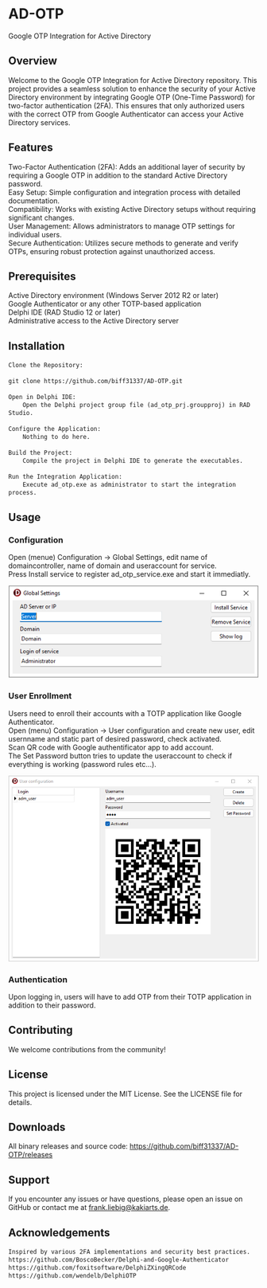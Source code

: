 # AD-OTP
Google OTP Integration for Active Directory

## Overview

Welcome to the Google OTP Integration for Active Directory repository. This project provides a seamless solution to enhance the security of your Active Directory environment by integrating Google OTP (One-Time Password) for two-factor authentication (2FA). This ensures that only authorized users with the correct OTP from Google Authenticator can access your Active Directory services.

## Features
	
Two-Factor Authentication (2FA): Adds an additional layer of security by requiring a Google OTP in addition to the standard Active Directory password.  
Easy Setup: Simple configuration and integration process with detailed documentation.  
Compatibility: Works with existing Active Directory setups without requiring significant changes.  
User Management: Allows administrators to manage OTP settings for individual users.  
Secure Authentication: Utilizes secure methods to generate and verify OTPs, ensuring robust protection against unauthorized access.  

## Prerequisites

Active Directory environment (Windows Server 2012 R2 or later)  
Google Authenticator or any other TOTP-based application  
Delphi IDE (RAD Studio 12 or later)  
Administrative access to the Active Directory server  

## Installation

    Clone the Repository:

    git clone https://github.com/biff31337/AD-OTP.git
    
    Open in Delphi IDE:
        Open the Delphi project group file (ad_otp_prj.groupproj) in RAD Studio.

    Configure the Application:
        Nothing to do here.

    Build the Project:
        Compile the project in Delphi IDE to generate the executables.

    Run the Integration Application:
        Execute ad_otp.exe as administrator to start the integration process.

## Usage

### Configuration
Open (menue) Configuration -> Global Settings, edit name of domaincontroller, name of domain and useraccount for service.  
Press Install service to register ad_otp_service.exe and start it immediatly.

![configuration](/assets/global.png)

### User Enrollment
Users need to enroll their accounts with a TOTP application like Google Authenticator.  
Open (menu) Configuration -> User configuration and create new user, edit usernname and static part of desired password, check activated.  
Scan QR code with Google authentificator app to add account.  
The Set Password button tries to update the useraccount to check if everything is working (password rules etc...).

![configuration](/assets/users.png)

### Authentication
Upon logging in, users will have to add OTP from their TOTP application in addition to their password.
	

## Contributing

We welcome contributions from the community!

## License

This project is licensed under the MIT License. See the LICENSE file for details.

## Downloads

All binary releases and source code: https://github.com/biff31337/AD-OTP/releases

## Support

If you encounter any issues or have questions, please open an issue on GitHub or contact me at frank.liebig@kakiarts.de.

## Acknowledgements

    Inspired by various 2FA implementations and security best practices.
    https://github.com/BoscoBecker/Delphi-and-Google-Authenticator
    https://github.com/foxitsoftware/DelphiZXingQRCode
    https://github.com/wendelb/DelphiOTP
